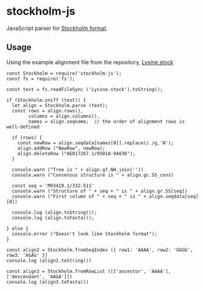 # stockholm-js

JavaScript parser for [Stockholm format](https://en.wikipedia.org/wiki/Stockholm_format).

## Usage

Using the example alignment file from the repository, [Lysine.stock](data/Lysine.stock)

~~~~
const Stockholm = require('stockholm-js');
const fs = require('fs');

const text = fs.readFileSync ('Lysine.stock').toString();

if (Stockholm.sniff (text)) {
  let align = Stockholm.parse (text);
  const rows = align.rows(),
        columns = align.columns(),
        names = align.seqname;  // the order of alignment rows is well-defined

  if (rows) {
    const newRow = align.seqdata[names[0]].replace(/./g,'N');
    align.addRow ("NewRow", newRow);
    align.deleteRow ("AE017267.1/95018-94836");
  }

  console.warn ("Tree is " + align.gf.NH.join(''))
  console.warn ("Consensus structure is " + align.gc.SS_cons)
  
  const seq = 'M93419.1/332-511'
  console.warn ("Structure of " + seq + " is " + align.gr.SS[seq])
  console.warn ("First column of " + seq + " is " + align.seqdata[seq][0])

  console.log (align.toString());
  console.log (align.toFasta());

} else {
  console.error ("Doesn't look like Stockholm format");
}

const align2 = Stockholm.fromSeqIndex ({ row1: 'AAAA', row2: 'GGGG', row3: 'AGAG' })
console.log (align2.toString())

const align3 = Stockholm.fromRowList ([['ancestor', 'AAAA'], ['descendant', 'AAGA']])
console.log (align3.toFasta())
~~~~